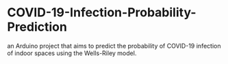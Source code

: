 # COVID-19-Infection-Probability-Prediction
an Arduino project that aims to predict the probability of COVID-19 infection of indoor spaces using the Wells-Riley model.
